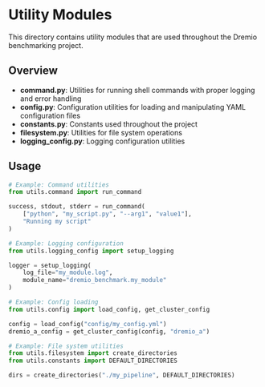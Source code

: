 # Utility Modules

This directory contains utility modules that are used throughout the Dremio benchmarking project.

## Overview

- **command.py**: Utilities for running shell commands with proper logging and error handling
- **config.py**: Configuration utilities for loading and manipulating YAML configuration files
- **constants.py**: Constants used throughout the project
- **filesystem.py**: Utilities for file system operations
- **logging_config.py**: Logging configuration utilities

## Usage

```python
# Example: Command utilities
from utils.command import run_command

success, stdout, stderr = run_command(
    ["python", "my_script.py", "--arg1", "value1"],
    "Running my script"
)

# Example: Logging configuration
from utils.logging_config import setup_logging

logger = setup_logging(
    log_file="my_module.log",
    module_name="dremio_benchmark.my_module"
)

# Example: Config loading
from utils.config import load_config, get_cluster_config

config = load_config("config/my_config.yml")
dremio_a_config = get_cluster_config(config, "dremio_a")

# Example: File system utilities
from utils.filesystem import create_directories
from utils.constants import DEFAULT_DIRECTORIES

dirs = create_directories("./my_pipeline", DEFAULT_DIRECTORIES)
``` 